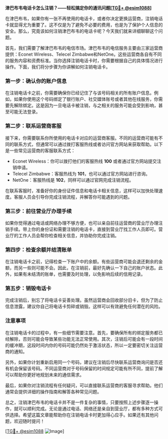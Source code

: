 **津巴布韦电话卡怎么注销？——轻松搞定你的通讯问题[[TG💪+ @esim1088](https://t.me/s/esim1088)]**

在津巴布韦，如果你有一张不再使用的电话卡，或者你决定更换运营商，注销电话卡就显得尤为重要了。这不仅是为了避免不必要的费用，也是为了保护个人信息的安全。那么，究竟该如何注销津巴布韦的电话卡呢？今天我们就来详细聊聊这个问题。

首先，我们需要了解津巴布韦的电信市场。津巴布韦的电信服务主要由三家运营商提供：Econet Wireless、Telecel Zimbabwe和NetOne。这些运营商各自有不同的服务内容和资费标准。当你选择注销电话卡时，你需要根据自己的具体情况进行操作。下面，我们将分步骤为你讲解如何注销电话卡。

### 第一步：确认你的账户信息

在注销电话卡之前，你需要确保你已经记住了与该号码相关的所有账户信息。例如，如果你使用这个号码绑定了银行账户、社交媒体账号或者其他在线服务，你需要先解除绑定。这是因为一旦电话卡被注销，与之相关的服务可能会受到影响，甚至可能无法登录。

### 第二步：联系运营商客服

接下来，你需要联系你所使用的电话卡对应的运营商客服。不同的运营商可能有不同的联系方式，但通常可以通过拨打客服热线或者访问官方网站来获取帮助。以下是一些常见运营商的客服联系方式：

- Econet Wireless：你可以拨打他们的客服热线 **100** 或者通过官方网站提交注销申请。
- Telecel Zimbabwe：客服热线为 **101**，也可以通过官方网站进行咨询。
- NetOne：客服热线是 **102**，同样可以通过官网完成注销流程。

在联系客服时，准备好你的身份证件信息和电话卡相关信息，这样可以加快处理速度。客服人员会引导你完成注销流程，并解答你可能遇到的问题。

### 第三步：前往营业厅办理手续

如果你觉得通过电话或网络办理不够方便，也可以亲自前往运营商的营业厅办理注销手续。带上你的身份证和需要注销的电话卡，直接到营业厅找工作人员即可。营业厅的工作人员会帮你检查相关信息，并协助你完成注销。

### 第四步：检查余额并结清账单

在注销电话卡之前，记得检查一下账户中的余额。有些运营商可能会退还剩余的金额，而另一些则可能不会。因此，在注销前，最好先确认一下自己的账户状态。此外，如果有未结清的账单，也需要及时处理，以免影响后续的信用记录。

### 第五步：销毁电话卡

完成注销后，别忘了将电话卡妥善处理。虽然运营商会回收部分旧卡，但为了防止信息泄露，建议你自己将电话卡剪碎或销毁。这样可以有效避免任何潜在的风险。

### 注意事项

在注销电话卡的过程中，有一些细节需要注意。首先，要确保所有的绑定服务都已经解除，否则可能会导致某些功能无法正常使用。其次，注销后可能会有一段时间的缓冲期，这段时间内你的号码可能仍然处于激活状态，所以一定要密切关注运营商的通知。

另外，如果你计划重新启用同一个号码，建议在注销后尽快联系运营商询问是否还有机会保留该号码。不同运营商对于号码保留的时间规定可能有所不同，提前了解可以帮助你更好地规划未来的通信需求。

最后，如果你对注销流程有任何疑问，可以直接联系运营商的客服寻求帮助。他们通常会提供详细的操作指南和解答各种常见问题。

总之，注销津巴布韦的电话卡并不是一件复杂的事情，只要按照上述步骤逐一操作，就可以顺利完成。无论是通过电话、网络还是亲自到营业厅，都有多种方式可供选择。希望这篇文章能帮助你在注销电话卡时更加得心应手。如果还有其他问题，欢迎随时提问！

[[TG💪+ @esim1088](https://t.me/s/esim1088) ![Image](https://i.postimg.cc/4NQfJmqS/Snipaste-2025-05-13-00-14-12.png)]